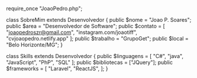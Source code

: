 require_once "JoaoPedro.php";

class SobreMim extends Desenvolvedor {
  public $nome = "Joao P. Soares";
  public $area = "Desenvolvedor de Software";
  public $contato = [
      "joaopedroszr@gmail.com",
      "instagram.com/joaotiff",
      "cvjoaopedro.netlify.app"
    ];
  public $trabalho = "GrupoGet";
  public $local = "Belo Horizonte/MG";
}

class Skills extends Desenvolvedor {
  public $linguagens = [
      "C#",
      "java",
      "JavaScript",
      "PhP",
      "SQL"
    ];
  public $bibliotecas = ["JQuery"];
  public $frameworks = [
      "Laravel",
      "ReactJS",
    ];
}
